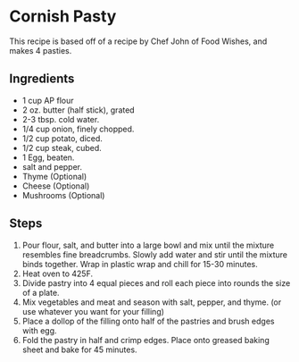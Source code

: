 # Cornish Pasty

This recipe is based off of a recipe by Chef John of Food Wishes, and makes 4 pasties.

## Ingredients

- 1 cup AP flour
- 2 oz. butter (half stick), grated
- 2-3 tbsp. cold water.
- 1/4 cup onion, finely chopped.
- 1/2 cup potato, diced.
- 1/2 cup steak, cubed.
- 1 Egg, beaten.
- salt and pepper.
- Thyme (Optional)
- Cheese (Optional)
- Mushrooms (Optional)

## Steps

1. Pour flour, salt, and butter into a large bowl and mix until the mixture resembles fine breadcrumbs. Slowly add water and stir until the mixture binds together. Wrap in plastic wrap and chill for 15-30 minutes.
2. Heat oven to 425F.
3. Divide pastry into 4 equal pieces and roll each piece into rounds the size of a plate.
4. Mix vegetables and meat and season with salt, pepper, and thyme. (or use whatever you want for your filling)
5. Place a dollop of the filling onto half of the pastries and brush edges with egg.
6. Fold the pastry in half and crimp edges. Place onto greased baking sheet and bake for 45 minutes.

